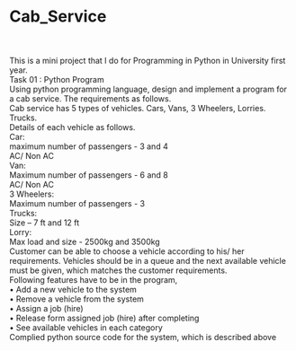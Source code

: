 # Cab_Service<br><br>

This is a mini project that I do for Programming in Python in University first year. <br>
Task 01 : Python Program <br>
Using python programming language, design and implement a program for a cab service. The requirements as follows.<br>
Cab service has 5 types of vehicles. Cars, Vans, 3 Wheelers, Lorries. Trucks.<br>
Details of each vehicle as follows.<br>
Car:<br>
maximum number of passengers - 3 and 4<br>
AC/ Non AC<br>
Van:<br>
Maximum number of passengers - 6 and 8<br>
AC/ Non AC<br>
3 Wheelers:<br>
Maximum number of passengers - 3<br>
Trucks:<br>
Size – 7 ft and 12 ft<br>
Lorry:<br>
Max load and size - 2500kg and 3500kg<br>
Customer can be able to choose a vehicle according to his/ her requirements. Vehicles should be in a queue and the next available vehicle must be given, which matches the customer requirements.<br>
Following features have to be in the program,<br>
• Add a new vehicle to the system<br>
• Remove a vehicle from the system<br>
• Assign a job (hire)<br>
• Release form assigned job (hire) after completing<br>
• See available vehicles in each category<br>
Complied python source code for the system, which is described above<br>
